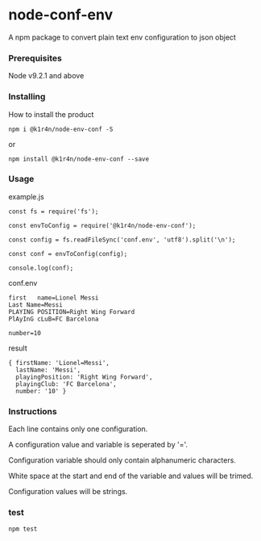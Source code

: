 # node-conf-env
A npm package to convert plain text env configuration to json object

### Prerequisites

Node v9.2.1 and above

### Installing

How to install the product

```
npm i @k1r4n/node-env-conf -S
```

or

```
npm install @k1r4n/node-env-conf --save
```

### Usage


example.js
```
const fs = require('fs');

const envToConfig = require('@k1r4n/node-env-conf');

const config = fs.readFileSync('conf.env', 'utf8').split('\n');

const conf = envToConfig(config);

console.log(conf);
```

conf.env
```
first   name=Lionel Messi
Last Name=Messi
PLAYING POSITION=Right Wing Forward
PlAyInG cLuB=FC Barcelona

number=10
```

result
```
{ firstName: 'Lionel=Messi',
  lastName: 'Messi',
  playingPosition: 'Right Wing Forward',
  playingClub: 'FC Barcelona',
  number: '10' }
```

### Instructions

Each line contains only one configuration.

A configuration value and variable is seperated by '='.

Configuration variable should only contain alphanumeric characters.

White space at the start and end of the variable and values will be trimed.

Configuration values will be strings.

### test

```
npm test
```
